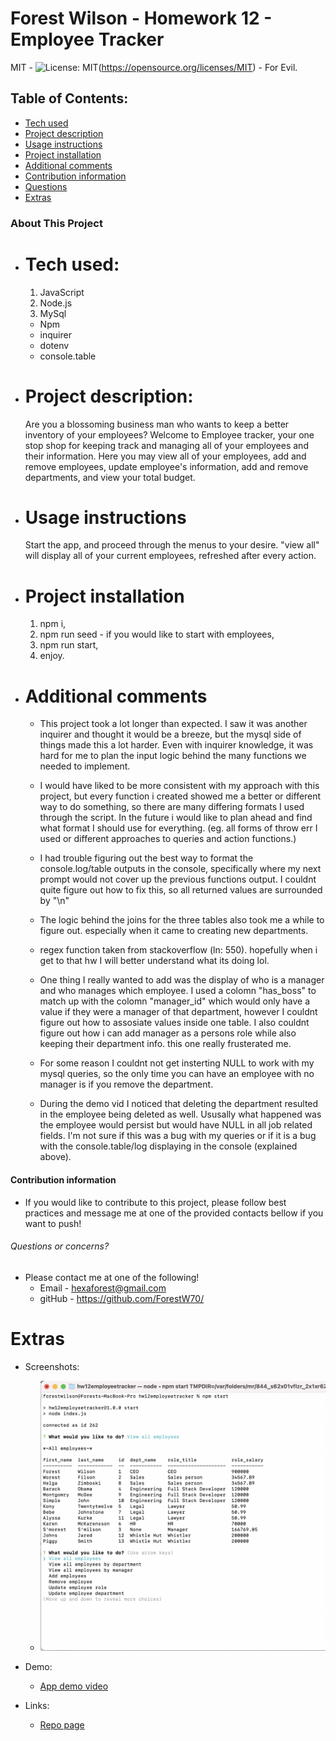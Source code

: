 # Forest Wilson - Homework 12 - Employee Tracker
MIT - ![License: MIT](https://img.shields.io/badge/License-MIT-yellow.svg)(https://opensource.org/licenses/MIT) - For Evil.
<!-- Original deployment date: June 15th, 2021 -->


## Table of Contents:
- [Tech used](#tech-used)
- [Project description](#project-description)
- [Usage instructions](#usage-instructions)
- [Project installation](#project-installation)
- [Additional comments](#additional-comments)
- [Contribution information](#contribution-information)
- [Questions](#questions-or-concerns)
- [Extras](#extras)


### About This Project

* # Tech used:
  1. JavaScript
  2. Node.js
  3. MySql
  *  Npm
    - inquirer
    - dotenv
    - console.table

* # Project description:
  Are you a blossoming business man who wants to keep a better inventory of your employees? Welcome to Employee tracker, your one stop shop for keeping track and managing all of your employees and their information. Here you may view all of your employees, add and remove employees, update employee's information, add and remove departments, and view your total budget.
  
* # Usage instructions
  Start the app, and proceed through the menus to your desire. "view all" will display all of your current employees, refreshed after every action.
  

* # Project installation
  1. npm i,
  2. npm run seed - if you would like to start with employees,
  3. npm run start,
  4. enjoy.
 

* # Additional comments
  - This project took a lot longer than expected. I saw it was another inquirer and thought it would be a breeze, but the mysql side of things made this a lot harder. Even with inquirer knowledge, it was hard for me to plan the input logic behind the many functions we needed to implement.

  - I would have liked to be more consistent with my approach with this project, but every function i created showed me a better or different way to do something, so there are many differing formats I used through the script. In the future i would like to plan ahead and find what format I should use for everything. (eg. all forms of throw err I used or different approaches to queries and action functions.)

  - I had trouble figuring out the best way to format the console.log/table outputs in the console, specifically where my next prompt would not cover up the previous functions output. I couldnt quite figure out how to fix this, so all returned values are surrounded by "\n"

  - The logic behind the joins for the three tables also took me a while to figure out. especially when it came to creating new departments.

  - regex function taken from stackoverflow (ln: 550). hopefully when i get to that hw I will better understand what its doing lol.

  - One thing I really wanted to add was the display of who is a manager and who manages which employee. I used a colomn "has_boss" to match up with the colomn "manager_id" which would only have a value if they were a manager of that department, however I couldnt figure out how to assosiate values inside one table. I also couldnt figure out how i can add manager as a persons role while also keeping their department info. this one really frusterated me.

  - For some reason I couldnt not get insterting NULL to work with my mysql queries, so the only time you can have an employee with no manager is if you remove the department.

  - During the demo vid I noticed that deleting the department resulted in the employee being deleted as well. Ususally what happened was the employee would persist but would have NULL in all job related fields. I'm not sure if this was a bug with my queries or if it is a bug with the console.table/log displaying in the console (explained above).



#### Contribution information 
- If you would like to contribute to this project, please follow best practices and message me at one of the provided contacts bellow if you want to push!


###### Questions or concerns? 
* Please contact me at one of the following!
  - Email - hexaforest@gmail.com
  - gitHub - https://github.com/ForestW70/


# Extras
* Screenshots:
  - ![App demo screen](./assets/images/app-demo-page.png)

* Demo:
  - [App demo video](https://youtu.be/x-xalO1bMd8)

* Links:
  - [Repo page](https://github.com/ForestW70/hw12employeetracker)
  
